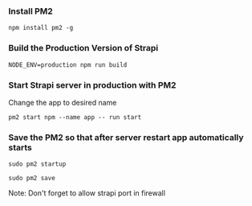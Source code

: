 
### Install PM2

```shell
npm install pm2 -g
```

### Build the Production Version of Strapi

```shell
NODE_ENV=production npm run build
```

### Start Strapi server in production with PM2

Change the app to desired name

```shell
pm2 start npm --name app -- run start
```

### Save the PM2 so that after server restart app automatically starts

```shell
sudo pm2 startup
```

```shell
sudo pm2 save
```

Note: Don't forget to allow strapi port in firewall